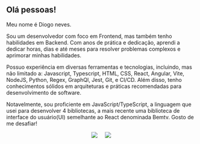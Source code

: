 ## Olá pessoas!

Meu nome é Diogo neves.

Sou um desenvolvedor com foco em Frontend, mas também tenho habilidades em Backend. Com anos de prática e dedicação, aprendi a dedicar horas, dias e até meses para resolver problemas complexos e aprimorar minhas habilidades.

Possuo experiência em diversas ferramentas e tecnologias, incluindo, mas não limitado a: Javascript, Typescript, HTML, CSS, React, Angular, Vite, NodeJS, Python, Regex, GraphQl, Jest, Git, e CI/CD. Além disso, tenho conhecimentos sólidos em arquiteturas e práticas recomendadas para desenvolvimento de software.

Notavelmente, sou proficiente em JavaScript/TypeScript, a linguagem que
usei para desenvolver 4 bibliotecas, a mais recente uma biblioteca de
interface do usuário(UI) semelhante ao React denominada Bemtv. Gosto de
me desafiar!


<p align='center'>
<a href = "mailto:07dneves@gmail.com"><img src="https://img.shields.io/badge/Gmail-D14836?style=for-the-badge&logo=gmail&logoColor=white" target="_blank" ></a>  
&nbsp;&nbsp;&nbsp;&nbsp;<a href="https://www.linkedin.com/in/diogoneves07" target="_blank"><img src="https://img.shields.io/badge/-LinkedIn-%230077B5?style=for-the-badge&logo=linkedin&logoColor=white" target="_blank"></a>   
</p>

